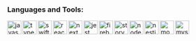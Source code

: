 ### Languages and Tools:

<img align="left" alt="javascript" height="32" width="32" src="https://cdn.simpleicons.org/javascript/gray" />
<img align="left" alt="typescript" height="32" width="32" src="https://cdn.simpleicons.org/typescript/gray" />
<img align="left" alt="swift" height="32" width="32" src="https://cdn.simpleicons.org/swift/gray" />
<img align="left" alt="react" height="32" width="32" src="https://cdn.simpleicons.org/react/gray" />
<img align="left" alt="next" height="32" width="32" src="https://cdn.simpleicons.org/nextdotjs/gray" />
<img align="left" alt="jest" height="32" width="32" src="https://cdn.simpleicons.org/jest/gray" />
<img align="left" alt="firebase" height="32" width="32" src="https://cdn.simpleicons.org/firebase/gray" />
<img align="left" alt="storybook" height="32" width="32" src="https://cdn.simpleicons.org/storybook/gray" />
<img align="left" alt="nodejs" height="32" width="32" src="https://cdn.simpleicons.org/nodedotjs/gray" />
<img align="left" alt="nestjs" height="32" width="32" src="https://cdn.simpleicons.org/nestjs/gray" />
<img align="left" alt="mongodb" height="32" width="32" src="https://cdn.simpleicons.org/mongodb/gray" />
<img align="left" alt="mysql" height="32" width="32" src="https://cdn.simpleicons.org/mysql/gray" />

